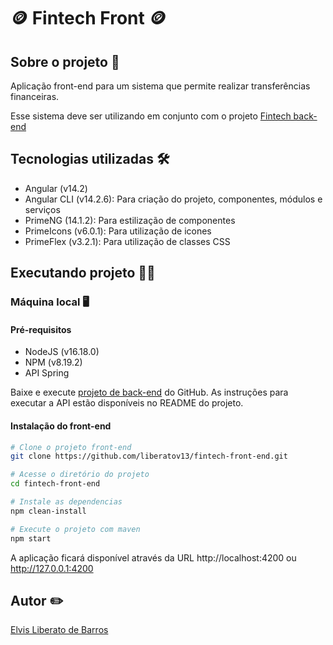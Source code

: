 # :coin: Fintech Front :coin:

## Sobre o projeto :scroll:
Aplicação front-end para um sistema que permite realizar transferências financeiras.

Esse sistema deve ser utilizando em conjunto com o projeto [Fintech back-end](https://github.com/liberatov13/fintech-back-end)

## Tecnologias utilizadas :hammer_and_wrench:
- Angular (v14.2)
- Angular CLI (v14.2.6): Para criação do projeto, componentes, módulos e serviços
- PrimeNG (14.1.2): Para estilização de componentes
- PrimeIcons (v6.0.1): Para utilização de icones
- PrimeFlex (v3.2.1): Para utilização de classes CSS

## Executando projeto 🧑‍💻

### Máquina local :desktop_computer:
#### Pré-requisitos
- NodeJS (v16.18.0)
- NPM (v8.19.2)
- API Spring

Baixe e execute [projeto de back-end](https://github.com/liberatov13/fintech-back-end) do GitHub.
As instruções para executar a API estão disponíveis no README do projeto.

#### Instalação do front-end

```bash
# Clone o projeto front-end
git clone https://github.com/liberatov13/fintech-front-end.git

# Acesse o diretório do projeto
cd fintech-front-end

# Instale as dependencias
npm clean-install

# Execute o projeto com maven
npm start
```

A aplicação ficará disponível através da URL http://localhost:4200 ou http://127.0.0.1:4200

## Autor :pencil2:
[Elvis Liberato de Barros](https://www.linkedin.com/in/elvisbarros/)
